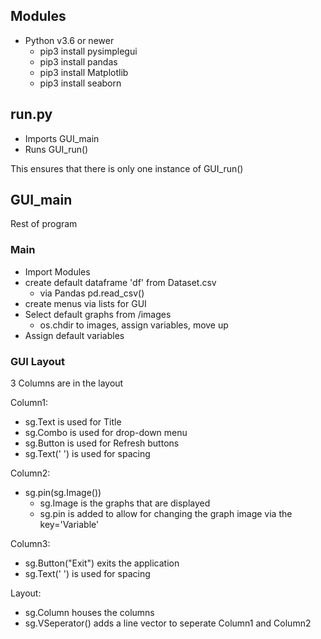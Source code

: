 ## Modules

- Python v3.6 or newer
  - pip3 install pysimplegui
  - pip3 install pandas
  - pip3 install Matplotlib
  - pip3 install seaborn

## run.py

- Imports GUI_main
- Runs GUI_run()

This ensures that there is only one instance of GUI_run()

## GUI_main

Rest of program

### Main

- Import Modules
- create default dataframe 'df' from Dataset.csv
  - via Pandas pd.read_csv()
- create menus via lists for GUI
- Select default graphs from /images
  - os.chdir to images, assign variables, move up
- Assign default variables


### GUI Layout

3 Columns are in the layout

Column1:
- sg.Text is used for Title
- sg.Combo is used for drop-down menu
- sg.Button is used for Refresh buttons
- sg.Text(' ') is used for spacing

Column2:
- sg.pin(sg.Image())
  - sg.Image is the graphs that are displayed
  - sg.pin is added to allow for changing the graph image via the key='Variable'

Column3:
- sg.Button("Exit") exits the application
- sg.Text(' ') is used for spacing

Layout:
- sg.Column houses the columns
- sg.VSeperator() adds a line vector to seperate Column1 and Column2







